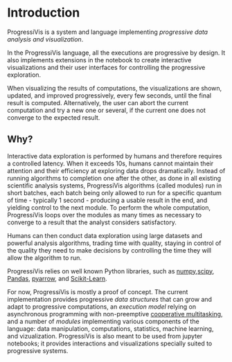 # Introduction

ProgressiVis is a system and language implementing *progressive data
analysis and visualization*.

In the ProgressiVis language, all the executions are progressive by
design. It also implements extensions in the notebook to create
interactive visualizations and their user interfaces for controlling
the progressive exploration.

When visualizing the results of computations, the visualizations are
shown, updated, and improved progressively, every few seconds, until
the final result is computed. Alternatively, the user can abort the
current computation and try a new one or several, if the current one
does not converge to the expected result.

## Why?

Interactive data exploration is performed by humans and therefore
requires a controlled latency. When it exceeds 10s, humans cannot
maintain their attention and their efficiency at exploring data drops
dramatically.  Instead of running algorithms to completion one after
the other, as done in all existing scientific analysis systems,
ProgressiVis algorithms (called modules) run in short batches, each
batch being only allowed to run for a specific quantum of time -
typically 1 second - producing a usable result in the end, and
yielding control to the next module.  To perform the whole
computation, ProgressiVis loops over the modules as many times as
necessary to converge to a result that the analyst considers
satisfactory.

Humans can then conduct data exploration using large datasets and
powerful analysis algorithms, trading time with quality, staying in
control of the quality they need to make decisions by controlling the
time they will allow the algorithm to run.


ProgressiVis relies on well known Python libraries, such as
[numpy](http://www.numpy.org/),[scipy](http://www.scipy.org/),
[Pandas](http://pandas.pydata.org/),
[pyarrow](https://arrow.apache.org/docs/python/index.html),
and
[Scikit-Learn](http://scikit-learn.org/).

For now, ProgressiVis is mostly a proof of concept. The current
implementation provides progressive *data structures* that can grow and
adapt to progressive computations, an *execution model* relying on
asynchronous programming with non-preemptive [cooperative
multitasking](https://en.wikipedia.org/wiki/Cooperative_multitasking),
and a number of *modules* implementing various components of the
language: data manipulation, computations, statistics, machine
learning, and vizualization.  ProgressiVis is also meant to be used
from jupyter notebooks; it provides interactions and visualizations
specially suited to progressive systems.
